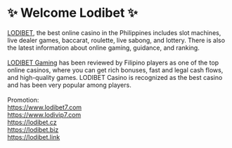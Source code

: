 <h1>✨ Welcome Lodibet ✨</h1>
<a href="https://www.lodibet7.com" title="Lodibet">LODIBET</a>, the best online casino in the Philippines includes slot machines, live dealer games, baccarat, roulette, live sabong, and lottery. There is also the latest information about online gaming, guidance, and ranking.
<br><br>
<a href="https://www.lodivip7.com" title="Lodibet Gaming">LODIBET Gaming</a> has been reviewed by Filipino players as one of the top online casinos, where you can get rich bonuses, fast and legal cash flows, and high-quality games. LODIBET Casino is recognized as the best casino and has been very popular among players.
<br><br>
Promotion:<br>
<a href="https://www.lodibet7.com" title="Lodibet">https://www.lodibet7.com</a><br>
<a href="https://www.lodivip7.com" title="Lodibet Gaming">https://www.lodivip7.com</a><br>
<a href="https://lodibet.cz" title="Lodibet Casino">https://lodibet.cz</a><br>
<a href="https://lodibet.biz" title="Lodibet Biz">https://lodibet.biz</a><br>
<a href="https://lodibet.link" title="Lodibet Link">https://lodibet.link</a><br>
<br><br>
<!--
**Lodibet7/lodibet7** is a ✨ _special_ ✨ repository because its `README.md` (this file) appears on your GitHub profile.

Here are some ideas to get you started:

- 🔭 I’m currently working on ...
- 🌱 I’m currently learning ...
- 👯 I’m looking to collaborate on ...
- 🤔 I’m looking for help with ...
- 💬 Ask me about ...
- 📫 How to reach me: ...
- 😄 Pronouns: ...
- ⚡ Fun fact: ...
-->
